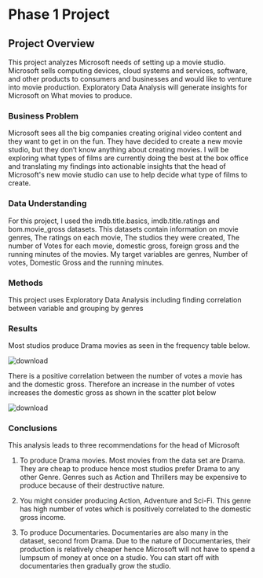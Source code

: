 # Phase 1 Project

## Project Overview

This project analyzes Microsoft needs of setting up a movie studio. Microsoft sells computing devices, cloud systems and services, software, and other products to consumers and businesses and would like to venture into movie production. Exploratory Data Analysis will generate insights for Microsoft on What movies to produce.

### Business Problem

Microsoft sees all the big companies creating original video content and they want to get in on the fun. They have decided to create a new movie studio, but they don’t know anything about creating movies. I will be exploring what types of films are currently doing the best at the box office and translating my findings into actionable insights that the head of Microsoft's new movie studio can use to help decide what type of films to create.

### Data Understanding

For this project, I used the imdb.title.basics, imdb.title.ratings and bom.movie_gross datasets. This datasets contain information on movie genres, The ratings on each movie, The studios they were created, The number of Votes for each movie, domestic gross, foreign gross and the running minutes of the movies. My target variables are genres, Number of votes, Domestic Gross and the running minutes.

### Methods

This project uses Exploratory Data Analysis including finding correlation between variable and grouping by genres

### Results
Most studios produce Drama movies as seen in the frequency table below.

![download](https://user-images.githubusercontent.com/115534560/200949788-dd93d8ac-753f-4f64-b8e0-bd42486f73d8.png)

There is a positive correlation between the number of votes a movie has and  the domestic gross. Therefore an increase in the number of votes increases the domestic gross as shown in the scatter plot below

![download](https://user-images.githubusercontent.com/115534560/200951242-2234359f-1d96-4daf-a6b9-f80e4f08da09.png)

### Conclusions
This analysis leads to three recommendations for the head of Microsoft

1) To produce Drama movies. Most movies from the data set are Drama. They are cheap to produce hence most studios prefer Drama to any other Genre. Genres such as Action and Thrillers may be expensive to produce because of their destructive nature.

2) You might consider producing Action, Adventure and Sci-Fi. This genre has high number of votes which is positively correlated to the domestic gross income.

3) To produce Documentaries. Documentaries are also many in the dataset, second from Drama. Due to the nature of Documentaries, their production is relatively cheaper hence Microsoft will not have to spend a lumpsum of money at once on a studio. You can start off with documentaries then gradually grow the studio.
